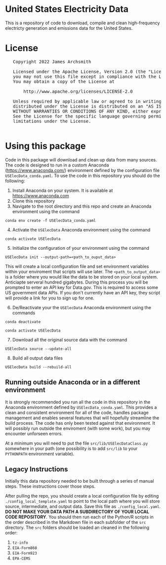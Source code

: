# United States Electricity Data

This is a repository of code to download, compile and clean high-frequency electricty generation and emissions data for the United States. 

# License

<pre>
   Copyright 2022 James Archsmith

   Licensed under the Apache License, Version 2.0 (the "License");
   you may not use this file except in compliance with the License.
   You may obtain a copy of the License at

       http://www.apache.org/licenses/LICENSE-2.0

   Unless required by applicable law or agreed to in writing, software
   distributed under the License is distributed on an "AS IS" BASIS,
   WITHOUT WARRANTIES OR CONDITIONS OF ANY KIND, either express or implied.
   See the License for the specific language governing permissions and
   limitations under the License.
 </pre>
 
# Using this package

Code in this package will download and clean up data from many sources. The code is designed to run in a custom Anaconda (<https://www.anaconda.com/>) environment defined by the configuration file `USElecData_conda.yaml`. To use the code in this repository you should do the following:
1. Install Anaconda on your system. It is available at <https://www.anaconda.com>
2. Clone this repository
3. Navigate to the root directory and this repo and create an Anaconda environment using the command 

`conda env create -f USElecData_conda.yaml`

4. Activate the `USElecData` Anaconda environment using the command 

`conda activate USElecData`

5. Initialize the configuration of your environment using the command 

`USElecData init --output-path=<path_to_ouput_data>` 

This will create a local configuration file and set environment variables within your enviroment that scripts will use later. The `<path_to_output_data>` is a folder where you would like the data to be stored on your local system. Anticiapte serveral hundred gigabytes. During this process you will be prompted to enter an API key for Data.gov. This is required to access some US government data APIs. If you don't currently have an API key, they script will provide a link for you to sign up for one. 

6. De/Reactivate your the `USElecData` Anaconda environment using the commands 

`conda deactivate`

`conda activate USElecData`

7. Download all the original source data with the command

`USElecData source --update-all`

8. Build all output data files

`USElecData build --rebuild-all`

## Running outside Anaconda or in a different environment

It is strongly recommended you run all the code in this repository in the Anaconda environment defined by `USElecData_conda.yaml`. This provides a clean and consistent environment for all of the code, handles package management and enables several features that will hopefully streamline the build process. The code has only been tested against that environment. It will possibly run outside the enviroment (with some work), but you may encounter unforseen errors. 

At a minimum you will need to put the file `src/lib/USElecDataClass.py` somewhere in your path (one possibility is to add `src/lib` to your `PYTHONPATH` environment variable). 

## Legacy Instructions

Initially this data repository needed to be built through a series of manual steps. These instructions cover those steps. 

After pulling the repo, you should create a local configuration file by editing `./config_local_template.yaml` to point to the local path where you will store source, intermediate, and output data. Save this file as `./config_local.yaml`. **DO NOT MAKE YOUR DATA PATH A SUBDIRECTORY OF YOUR LOCAL CODE REPOSITORY**. You should then run each of the Python/R scripts in the order described in the Markdown file in each subfolder of the `src` directory. The `src` folders should be loaded an cleaned in the following order:
 1. `tz-info`
 2. `EIA-Form860`
 3. `EIA-Form923`
 4. `EPA-CEMS`


